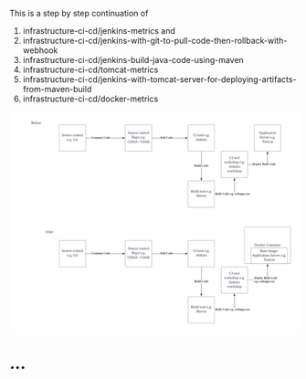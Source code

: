 This is a step by step continuation of 
1. infrastructure-ci-cd/jenkins-metrics and
2. infrastructure-ci-cd/jenkins-with-git-to-pull-code-then-rollback-with-webhook
3. infrastructure-ci-cd/jenkins-build-java-code-using-maven
4. infrastructure-ci-cd/tomcat-metrics
5. infrastructure-ci-cd/jenkins-with-tomcat-server-for-deploying-artifacts-from-maven-build
6. infrastructure-ci-cd/docker-metrics

![](diagram.png)

# ...